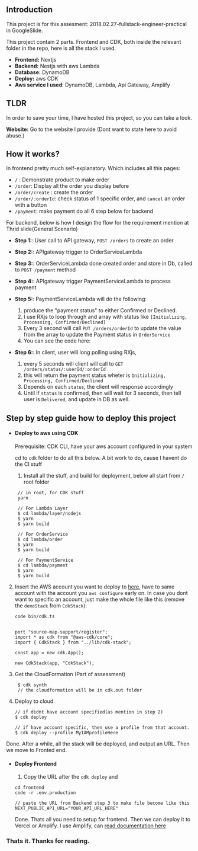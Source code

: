 ## Introduction

This project is for this assesment: 2018.02.27-fullstack-engineer-practical in GoogleSlide.

This project contain 2 parts. Frontend and CDK, both inside the relevant folder in the repo, here is all the stack I used.

- **Frontend:** Nextjs
- **Backend:** Nestjs with aws Lambda
- **Database:** DynamoDB
- **Deploy:** aws CDK
- **Aws service I used**: DynamoDB, Lambda, Api Gateway, Amplify

## TLDR

In order to save your time, I have hosted this project, so you can take a look.

**Website:** Go to the website I provide (Dont want to state here to avoid abuse.)

## How it works?

In frontend pretty much self-explanatory. Which includes all this pages:

- `/` : Demonstrate product to make order
- `/order`: Display all the order you display before
- `/order/create` : create the order
- `/order/:orderId`: check status of 1 specific order, and `cancel` an order with a button
- `/payment`: make payment do all 6 step below for backend

For backend, below is how I design the flow for the requirement mention at Thrid slide(General Scenario)

- **Step 1:**: User call to API gateway, `POST /orders` to create an order
- **Step 2:**: APIgateway trigger to OrderServiceLambda
- **Step 3:**: OrderServiceLambda done created order and store in Db, called to `POST /payment` method
- **Step 4:**: APIgateway trigger PaymentServiceLambda to process payment
- **Step 5:**: PaymentServiceLambda will do the following:
  1. produce the "payment status" to either Confirmed or Declined.
  2. I use RXjs to loop through and array with status like `[Initializing, Processing, Confirmed/Declined]`
  3. Every 3 second will call `PUT /orders/orderId` to update the value from the array to update the Payment status in `OrderService`
  4. You can see the code here:
- **Step 6:**: In client, user will long polling using RXjs,

  1.  every 5 seconds will client will call to `GET /orders/status/:userId/:orderId`
  2.  this will return the payment status wheter is `Initializing, Processing, Confirmed/Declined`
  3.  Depends on each `status`, the client will response accordingly
  4.  Until if `status` is confirmed, then will wait for 3 seconds, then tell user is `Delivered`, and update in DB as well.

## Step by step guide how to deploy this project

- #### Deploy to aws using CDK

  Prerequisite: CDK CLI, have your aws account configured in your system

  cd to `cdk` folder to do all this below. A bit work to do, cause I havent do the CI stuff

  1. Install all the stuff, and build for deployment, below all start from `/` root folder

  ```
   // in root, for CDK stuff
   yarn

   // For Lambda Layer
   $ cd lambda/layer/nodejs
   $ yarn
   $ yarn build

   // For OrderService
   $ cd lambda/order
   $ yarn
   $ yarn build

   // For PaymentService
   $ cd lambda/payment
   $ yarn
   $ yarn build
  ```

2. Insert the AWS account you want to deploy to [here](), have to same account with the account you `aws configure` early on. In case you dont want to specific an account, just make the whole file like this (remove the `demoStack` from `CdkStack`):

   ```
   code bin/cdk.ts


   port "source-map-support/register";
   import * as cdk from "@aws-cdk/core";
   import { CdkStack } from "../lib/cdk-stack";

   const app = new cdk.App();

   new CdkStack(app, "CdkStack");
   ```

3. Get the CloudFormation (Part of assessment)

   ```
    $ cdk synth
    // the cloudformation will be in cdk.out folder
   ```

4. Deploy to cloud

   ```
   // if didnt have account specified(as mention in step 2)
   $ cdk deploy

   // if have account specific, then use a profile from that account.
   $ cdk deploy --profile MyIAMprofileHere
   ```

Done. After a while, all the stack will be deployed, and output an URL. Then we move to Fronted end.

- #### Deploy Frontend

  1. Copy the URL after the `cdk deploy` and

  ```
  cd frontend
  code -r .env.production

  // paste the URL from Backend step 3 to make file become like this
  NEXT_PUBLIC_API_URL="YOUR_API_URL_HERE"
  ```

  Done. Thats all you need to setup for frontend. Then we can deploy it to Vercel or Amplify. I use Amplify, can [read documentation here](https://docs.amplify.aws/guides/hosting/nextjs/q/platform/js/#getting-started)

### Thats it. Thanks for reading.
